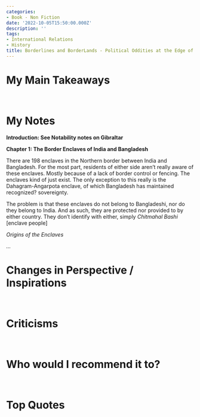 ```yaml
---
categories:
- Book - Non Fiction
date: '2022-10-05T15:50:00.000Z'
description: ''
tags:
- International Relations
- History
title: Borderlines and BorderLands - Political Oddities at the Edge of the Nation-State
---
```

# My Main Takeaways

<br/>

# My Notes

**Introduction: See Notability notes on Gibraltar**

**Chapter 1: The Border Enclaves of India and Bangladesh**

There are 198 enclaves in the Northern border between India and Bangladesh. For the most part, residents of either side aren’t really aware of these enclaves. Mostly because of a lack of border control or fencing. The enclaves kind of just exist. The only exception to this really is the Dahagram-Angarpota enclave, of which Bangladesh has maintained recognized? sovereignty.

The problem is that these enclaves do not belong to Bangladeshi, nor do they belong to India. And as such, they are protected nor provided to by either country. They don’t identify with either, simply *Chitmahal Bashi* [enclave people]

*Origins of the Enclaves*

*…*

# Changes in Perspective / Inspirations 

<br/>

# Criticisms

<br/>

# Who would I recommend it to?

<br/>

# Top Quotes

<br/>

<br/>

